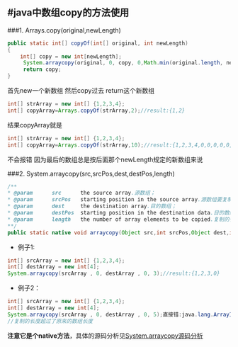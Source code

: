 #java中数组copy的方法使用
-------------
###1.  Arrays.copy(original,newLength)
```java
public static int[] copyOf(int[] original, int newLength)
{
    int[] copy = new int[newLength];
     System.arraycopy(original, 0, copy, 0,Math.min(original.length, newLength));
     return copy;
}
```
    
首先new一个新数组 然后copy过去 return这个新数组
```java
int[] strArray = new int[] {1,2,3,4};
int[] copyArray=Arrays.copyOf(strArray,2);//result:{1,2}
```
结果copyArray就是
```java
int[] strArray = new int[] {1,2,3,4};
int[] copyArray=Arrays.copyOf(strArray,10);//result:{1,2,3,4,0,0,0,0,0,0}
```
不会报错 因为最后的数组总是按后面那个newLength规定的新数组来说 


###2.  System.arraycopy(src,srcPos,dest,destPos,length)
```java
/**
* @param      src      the source array.源数组；
* @param      srcPos   starting position in the source array.源数组要复制的起始位置
* @param      dest     the destination array.目的数组；
* @param      destPos  starting position in the destination data.目的数组放置的起始位置；
* @param      length   the number of array elements to be copied.复制的长度
**/
public static native void arraycopy(Object src,int srcPos,Object dest,int destPos, int length);
```


- 例子1:  
```java
int[] srcArray = new int[] {1,2,3,4};
int[] destArray = new int[4];
System.arraycopy(srcArray , 0, destArray , 0, 3);//result:{1,2,3,0}
```
- 例子2：  
```java
int[] srcArray = new int[] {1,2,3,4};
int[] destArray = new int[4];
System.arraycopy(srcArray , 0, destArray , 0, 5);直接错:java.lang.ArrayIndexOutOfBoundsException
//复制的长度超过了原来的数组长度
```

 **注意它是个native方法**，具体的源码分析见[System.arraycopy源码分析](http://www.360doc.com/content/14/0713/19/1073512_394157835.shtml)



 

